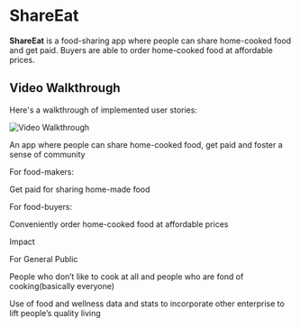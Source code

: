 # ShareEat

**ShareEat** is a food-sharing app where people can share home-cooked food and get paid. Buyers are able to order home-cooked food at affordable prices. 


## Video Walkthrough

Here's a walkthrough of implemented user stories:

<img src='https://media.giphy.com/media/WvHVuaIcb7ZHrljqHL/giphy.gif' title='Video Walkthrough' width='' alt='Video Walkthrough' />



An app where people can share home-cooked food, get paid and foster a sense of community

For food-makers: 

Get paid for sharing home-made food

For food-buyers: 

Conveniently order home-cooked food at affordable prices



Impact

For General Public

People who don’t like to cook at all and people who are fond of cooking(basically everyone)

Use of food and wellness data and stats to incorporate other enterprise to lift people’s quality living

